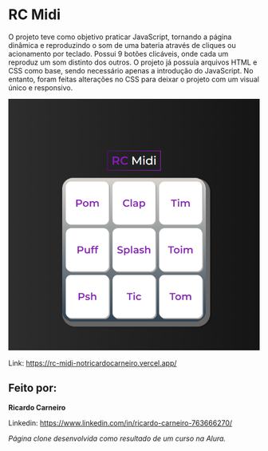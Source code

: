 # RC Midi

O projeto teve como objetivo praticar JavaScript, tornando a página dinâmica e reproduzindo o som de uma bateria através de cliques ou acionamento por teclado. Possui 9 botões clicáveis, onde cada um reproduz um som distinto dos outros. O projeto já possuía arquivos HTML e CSS como base, sendo necessário apenas a introdução do JavaScript. No entanto, foram feitas alterações no CSS para deixar o projeto com um visual único e responsivo.


<img width="700" alt="alura-midi" src="https://github.com/notricardocarneiro/rc-midi/blob/main/images/rcmidi.png">

Link: https://rc-midi-notricardocarneiro.vercel.app/
## Feito por:

**Ricardo Carneiro**

Linkedin: https://www.linkedin.com/in/ricardo-carneiro-763666270/

*Página clone desenvolvida como resultado de um curso na Alura.*
